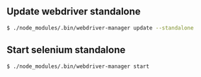 ## Update webdriver standalone
```sh
$ ./node_modules/.bin/webdriver-manager update --standalone
```

## Start selenium standalone
```
$ ./node_modules/.bin/webdriver-manager start
```
